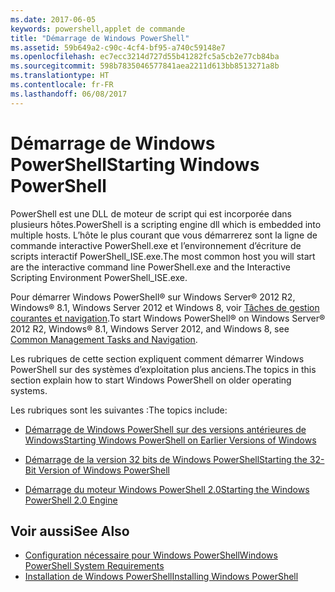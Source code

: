 ```yaml
---
ms.date: 2017-06-05
keywords: powershell,applet de commande
title: "Démarrage de Windows PowerShell"
ms.assetid: 59b649a2-c90c-4cf4-bf95-a740c59148e7
ms.openlocfilehash: ec7ecc3214d727d55b41282fc5a5cb2e77cb84ba
ms.sourcegitcommit: 598b7835046577841aea2211d613bb8513271a8b
ms.translationtype: HT
ms.contentlocale: fr-FR
ms.lasthandoff: 06/08/2017
---
```

# <a name="starting-windows-powershell"></a><span data-ttu-id="99c75-103">Démarrage de Windows PowerShell</span><span class="sxs-lookup"><span data-stu-id="99c75-103">Starting Windows PowerShell</span></span>
<span data-ttu-id="99c75-104">PowerShell est une DLL de moteur de script qui est incorporée dans plusieurs hôtes.</span><span class="sxs-lookup"><span data-stu-id="99c75-104">PowerShell is a scripting engine dll which is embedded into multiple hosts.</span></span>  <span data-ttu-id="99c75-105">L’hôte le plus courant que vous démarrerez sont la ligne de commande interactive PowerShell.exe et l’environnement d’écriture de scripts interactif PowerShell_ISE.exe.</span><span class="sxs-lookup"><span data-stu-id="99c75-105">The most common host you will start are the interactive command line PowerShell.exe and the Interactive Scripting Environment PowerShell_ISE.exe.</span></span>  

<span data-ttu-id="99c75-106">Pour démarrer Windows PowerShell® sur Windows Server® 2012 R2, Windows® 8.1, Windows Server 2012 et Windows 8, voir [Tâches de gestion courantes et navigation](http://technet.microsoft.com/library/hh831491.aspx).</span><span class="sxs-lookup"><span data-stu-id="99c75-106">To start Windows PowerShell® on Windows Server® 2012 R2, Windows® 8.1, Windows Server 2012, and Windows 8, see [Common Management Tasks and Navigation](http://technet.microsoft.com/library/hh831491.aspx).</span></span>

<span data-ttu-id="99c75-107">Les rubriques de cette section expliquent comment démarrer Windows PowerShell sur des systèmes d’exploitation plus anciens.</span><span class="sxs-lookup"><span data-stu-id="99c75-107">The topics in this section explain how to start Windows PowerShell on older operating systems.</span></span>

<span data-ttu-id="99c75-108">Les rubriques sont les suivantes :</span><span class="sxs-lookup"><span data-stu-id="99c75-108">The topics include:</span></span>

-   [<span data-ttu-id="99c75-109">Démarrage de Windows PowerShell sur des versions antérieures de Windows</span><span class="sxs-lookup"><span data-stu-id="99c75-109">Starting Windows PowerShell on Earlier Versions of Windows</span></span>](Starting-Windows-PowerShell-on-Earlier-Versions-of-Windows.md)

-   [<span data-ttu-id="99c75-110">Démarrage de la version 32 bits de Windows PowerShell</span><span class="sxs-lookup"><span data-stu-id="99c75-110">Starting the 32-Bit Version of Windows PowerShell</span></span>](Starting-the-32-Bit-Version-of-Windows-PowerShell.md)

-   [<span data-ttu-id="99c75-111">Démarrage du moteur Windows PowerShell 2.0</span><span class="sxs-lookup"><span data-stu-id="99c75-111">Starting the Windows PowerShell 2.0 Engine</span></span>](Starting-the-Windows-PowerShell-2.0-Engine.md)

## <a name="see-also"></a><span data-ttu-id="99c75-112">Voir aussi</span><span class="sxs-lookup"><span data-stu-id="99c75-112">See Also</span></span>
- [<span data-ttu-id="99c75-113">Configuration nécessaire pour Windows PowerShell</span><span class="sxs-lookup"><span data-stu-id="99c75-113">Windows PowerShell System Requirements</span></span>](Windows-PowerShell-System-Requirements.md)
- [<span data-ttu-id="99c75-114">Installation de Windows PowerShell</span><span class="sxs-lookup"><span data-stu-id="99c75-114">Installing Windows PowerShell</span></span>](Installing-Windows-PowerShell.md)

